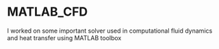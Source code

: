 # MATLAB_CFD
I worked on some important solver used in computational fluid dynamics and heat transfer using MATLAB toolbox

